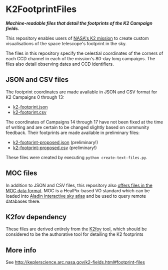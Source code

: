 # K2FootprintFiles

***Machine-readable files that detail the footprints of the K2 Campaign fields.***

This repository enables users of 
[NASA's K2 mission](http://keplerscience.arc.nasa.gov)
to create custom visualisations of the space telescope's footprint in the sky.

The files in this repository specify the celestial coordinates
of the corners of each CCD channel
in each of the mission's 80-day long campaigns. 
The files also detail observing dates and CCD identifiers.

## JSON and CSV files

The footprint coordinates are made available in JSON and CSV format
for K2 Campaigns 0 through 13:
 * [k2-footprint.json](https://github.com/KeplerGO/K2FootprintFiles/raw/master/json/k2-footprint.json)
 * [k2-footprint.csv](https://github.com/KeplerGO/K2FootprintFiles/raw/master/csv/k2-footprint.csv)

The coordinates of Campaigns 14 through 17 have not been fixed at the time of writing
and are certain to be changed slightly based on community feedback.
Their footprints are made available in preliminary files:
 * [k2-footprint-proposed.json](https://github.com/KeplerGO/K2FootprintFiles/raw/master/json/k2-footprint-proposed.json) (preliminary!)
 * [k2-footprint-proposed.csv](https://github.com/KeplerGO/K2FootprintFiles/raw/master/csv/k2-footprint-proposed.csv) (preliminary!)

These files were created by executing `python create-text-files.py`.

## MOC files

In addition to JSON and CSV files,
this repository also [offers files in the MOC data format](https://github.com/KeplerGO/K2FootprintFiles/tree/master/moc-files).
MOC is a HealPix-based VO standard which can be loaded into [Aladin interactive sky atlas](http://aladin.u-strasbg.fr)
and be used to query remote databases there.

## K2fov dependency

These files are derived entirely from the
[K2fov](https://github.com/KeplerGO/K2fov) tool,
which should be considered to be the authorative tool
for detailing the K2 footprints

## More info

See http://keplerscience.arc.nasa.gov/k2-fields.html#footprint-files
